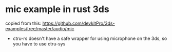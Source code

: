 # mic example in rust 3ds
copied from this: https://github.com/devkitPro/3ds-examples/tree/master/audio/mic
- ctru-rs doesn't have a safe wrapper for using microphone on the 3ds, so you have to use ctru-sys
